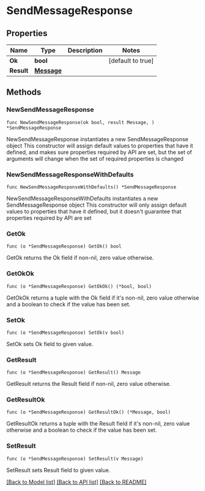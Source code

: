 # SendMessageResponse

## Properties

Name | Type | Description | Notes
------------ | ------------- | ------------- | -------------
**Ok** | **bool** |  | [default to true]
**Result** | [**Message**](Message.md) |  | 

## Methods

### NewSendMessageResponse

`func NewSendMessageResponse(ok bool, result Message, ) *SendMessageResponse`

NewSendMessageResponse instantiates a new SendMessageResponse object
This constructor will assign default values to properties that have it defined,
and makes sure properties required by API are set, but the set of arguments
will change when the set of required properties is changed

### NewSendMessageResponseWithDefaults

`func NewSendMessageResponseWithDefaults() *SendMessageResponse`

NewSendMessageResponseWithDefaults instantiates a new SendMessageResponse object
This constructor will only assign default values to properties that have it defined,
but it doesn't guarantee that properties required by API are set

### GetOk

`func (o *SendMessageResponse) GetOk() bool`

GetOk returns the Ok field if non-nil, zero value otherwise.

### GetOkOk

`func (o *SendMessageResponse) GetOkOk() (*bool, bool)`

GetOkOk returns a tuple with the Ok field if it's non-nil, zero value otherwise
and a boolean to check if the value has been set.

### SetOk

`func (o *SendMessageResponse) SetOk(v bool)`

SetOk sets Ok field to given value.


### GetResult

`func (o *SendMessageResponse) GetResult() Message`

GetResult returns the Result field if non-nil, zero value otherwise.

### GetResultOk

`func (o *SendMessageResponse) GetResultOk() (*Message, bool)`

GetResultOk returns a tuple with the Result field if it's non-nil, zero value otherwise
and a boolean to check if the value has been set.

### SetResult

`func (o *SendMessageResponse) SetResult(v Message)`

SetResult sets Result field to given value.



[[Back to Model list]](../README.md#documentation-for-models) [[Back to API list]](../README.md#documentation-for-api-endpoints) [[Back to README]](../README.md)


